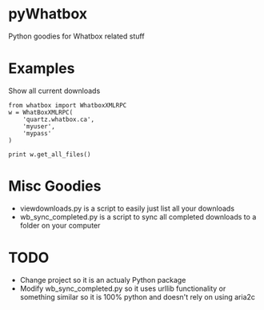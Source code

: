 pyWhatbox
=========

Python goodies for Whatbox related stuff

Examples
========

Show all current downloads
```
from whatbox import WhatboxXMLRPC
w = WhatBoxXMLRPC(
    'quartz.whatbox.ca',
    'myuser',
    'mypass'
)

print w.get_all_files()
```

Misc Goodies
============

* viewdownloads.py is a script to easily just list all your downloads
* wb_sync_completed.py is a script to sync all completed downloads to a folder on your computer


TODO
====

* Change project so it is an actualy Python package
* Modify wb_sync_completed.py so it uses urllib functionality or something similar so
  it is 100% python and doesn't rely on using aria2c

